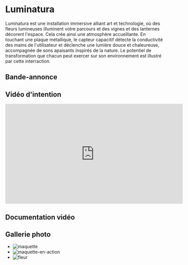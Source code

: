 # Luminatura
Luminatura est une installation immersive alliant art et technologie, où des fleurs lumineuses illuminent votre parcours et des vignes et des lanternes décorent l'espace. Cela crée ainsi une atmosphère accueillante. En touchant une plaque métallique, le capteur capacitif détecte la conductivité des mains de l'utilisateur et déclenche une lumière douce et chaleureuse, accompagnée de sons apaisants inspirés de la nature. Le potentiel de transformation que chacun peut exercer sur son environnement est illustré par cette interraction.

## Bande-annonce

## Vidéo d'intention

<iframe width="560" height="315" src="https://www.youtube.com/embed/i6xJno_NFSc" title="YouTube video player" frameborder="0" allow="accelerometer; autoplay; clipboard-write; encrypted-media; gyroscope; picture-in-picture" referrerpolicy="strict-origin-when-cross-origin" allowfullscreen></iframe>

## Documentation vidéo


## Gallerie photo

* ![maquette](https://github.com/user-attachments/assets/3707f4fc-96d4-4cf1-bf12-292516972bfe)
* ![maquette-en-action](https://github.com/user-attachments/assets/6933980f-36e0-4892-9f8f-531422386a2f)
* ![fleur](https://github.com/user-attachments/assets/ed514495-eb67-4d05-a498-ac3a5c244db1)



